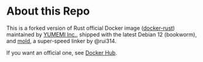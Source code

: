 # About this Repo

This is a forked version of Rust official Docker image ([docker-rust](https://github.com/rust-lang/rust))
maintained by [YUMEMI Inc.](https://github.com/yumemi-inc), shipped with the latest Debian 12 (bookworm),
and [mold](https://github.com/rui314/mold), a super-speed linker by @rui314.

If you want an official one, see [Docker Hub](https://hub.docker.com/_/rust).

